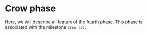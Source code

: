# Crow phase

Here, we will describe all feature of the fourth phase. This phase is associated with the milestone `Crow (3)`.